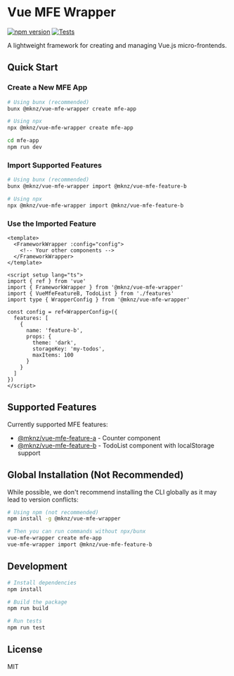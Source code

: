 # Vue MFE Wrapper

[![npm version](https://img.shields.io/npm/v/@mknz/vue-mfe-wrapper)](https://www.npmjs.com/package/@mknz/vue-mfe-wrapper)
[![Tests](https://img.shields.io/badge/tests-26%20passing-brightgreen)](https://github.com/mukunzidd/vue-mfe-wrapper/actions)

A lightweight framework for creating and managing Vue.js micro-frontends.

## Quick Start

### Create a New MFE App

```bash
# Using bunx (recommended)
bunx @mknz/vue-mfe-wrapper create mfe-app

# Using npx
npx @mknz/vue-mfe-wrapper create mfe-app

cd mfe-app
npm run dev
```

### Import Supported Features

```bash
# Using bunx (recommended)
bunx @mknz/vue-mfe-wrapper import @mknz/vue-mfe-feature-b

# Using npx
npx @mknz/vue-mfe-wrapper import @mknz/vue-mfe-feature-b
```

### Use the Imported Feature

```vue
<template>
  <FrameworkWrapper :config="config">
    <!-- Your other components -->
  </FrameworkWrapper>
</template>

<script setup lang="ts">
import { ref } from 'vue'
import { FrameworkWrapper } from '@mknz/vue-mfe-wrapper'
import { VueMfeFeatureB, TodoList } from './features'
import type { WrapperConfig } from '@mknz/vue-mfe-wrapper'

const config = ref<WrapperConfig>({
  features: [
    {
      name: 'feature-b',
      props: {
        theme: 'dark',
        storageKey: 'my-todos',
        maxItems: 100
      }
    }
  ]
})
</script>
```

## Supported Features

Currently supported MFE features:
- [@mknz/vue-mfe-feature-a](https://www.npmjs.com/package/@mknz/vue-mfe-feature-a) - Counter component
- [@mknz/vue-mfe-feature-b](https://www.npmjs.com/package/@mknz/vue-mfe-feature-b) - TodoList component with localStorage support

## Global Installation (Not Recommended)

While possible, we don't recommend installing the CLI globally as it may lead to version conflicts:

```bash
# Using npm (not recommended)
npm install -g @mknz/vue-mfe-wrapper

# Then you can run commands without npx/bunx
vue-mfe-wrapper create mfe-app
vue-mfe-wrapper import @mknz/vue-mfe-feature-b
```

## Development

```bash
# Install dependencies
npm install

# Build the package
npm run build

# Run tests
npm run test
```

## License

MIT
